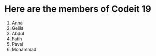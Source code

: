 # Here are the members of  Codeit 19 

1. [Anna](anna.md)
2. Gelila
3. Abdul
4. Fatih
5. Pavel
6. Mohammad
